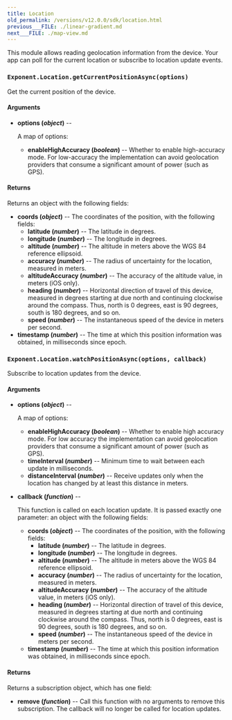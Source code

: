 ```yaml
---
title: Location
old_permalink: /versions/v12.0.0/sdk/location.html
previous___FILE: ./linear-gradient.md
next___FILE: ./map-view.md
---
```


This module allows reading geolocation information from the device. Your app can poll for the current location or subscribe to location update events.

### `Exponent.Location.getCurrentPositionAsync(options)`

Get the current position of the device.

#### Arguments

-   **options (_object_)** --

      A map of options:

    -   **enableHighAccuracy (_boolean_)** -- Whether to enable high-accuracy mode. For low-accuracy the implementation can avoid geolocation providers that consume a significant amount of power (such as GPS).

#### Returns

Returns an object with the following fields:

-   **coords (_object_)** -- The coordinates of the position, with the following fields:
    -   **latitude (_number_)** -- The latitude in degrees.
    -   **longitude (_number_)** -- The longitude in degrees.
    -   **altitude (_number_)** -- The altitude in meters above the WGS 84 reference ellipsoid.
    -   **accuracy (_number_)** -- The radius of uncertainty for the location, measured in meters.
    -   **altitudeAccuracy (_number_)** -- The accuracy of the altitude value, in meters (iOS only).
    -   **heading (_number_)** -- Horizontal direction of travel of this device, measured in degrees starting at due north and continuing clockwise around the compass. Thus, north is 0 degrees, east is 90 degrees, south is 180 degrees, and so on.
    -   **speed (_number_)** -- The instantaneous speed of the device in meters per second.
-   **timestamp (_number_)** -- The time at which this position information was obtained, in milliseconds since epoch.

### `Exponent.Location.watchPositionAsync(options, callback)`

Subscribe to location updates from the device.

#### Arguments

-   **options (_object_)** --

      A map of options:

    -   **enableHighAccuracy (_boolean_)** -- Whether to enable high accuracy mode. For low accuracy the implementation can avoid geolocation providers that consume a significant amount of power (such as GPS).
    -   **timeInterval (_number_)** -- Minimum time to wait between each update in milliseconds.
    -   **distanceInterval (_number_)** -- Receive updates only when the location has changed by at least this distance in meters.

-   **callback (_function_)** --

      This function is called on each location update. It is passed exactly one parameter: an object with the following fields:

    -   **coords (_object_)** -- The coordinates of the position, with the following fields:
        -   **latitude (_number_)** -- The latitude in degrees.
        -   **longitude (_number_)** -- The longitude in degrees.
        -   **altitude (_number_)** -- The altitude in meters above the WGS 84 reference ellipsoid.
        -   **accuracy (_number_)** -- The radius of uncertainty for the location, measured in meters.
        -   **altitudeAccuracy (_number_)** -- The accuracy of the altitude value, in meters (iOS only).
        -   **heading (_number_)** -- Horizontal direction of travel of this device, measured in degrees starting at due north and continuing clockwise around the compass. Thus, north is 0 degrees, east is 90 degrees, south is 180 degrees, and so on.
        -   **speed (_number_)** -- The instantaneous speed of the device in meters per second.
    -   **timestamp (_number_)** -- The time at which this position information was obtained, in milliseconds since epoch.

#### Returns

Returns a subscription object, which has one field:

-   **remove (_function_)** -- Call this function with no arguments to remove this subscription. The callback will no longer be called for location updates.
